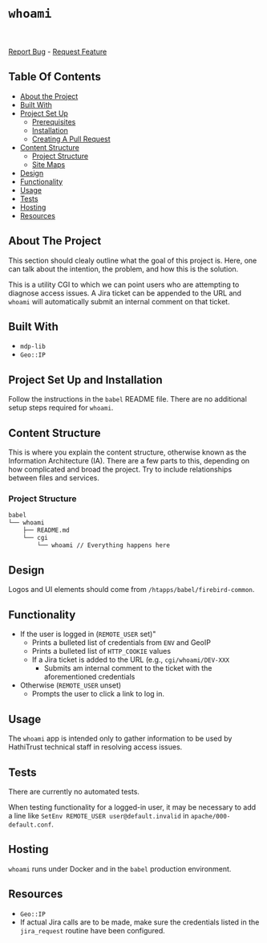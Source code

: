<br/>
<p align="center">
  <h1><code>whoami</code></h1>
  <br/>
  <br/>
  <a href="https://github.com/Ronster/SuperAwesomeProject/issues">Report Bug</a>
  -
  <a href="https://github.com/Ronster/SuperAwesomeProject/issues">Request Feature</a>
</p>


## Table Of Contents

* [About the Project](#about-the-project)
* [Built With](#built-with)
* [Project Set Up](#project-set-up)
  * [Prerequisites](#prerequisites)
  * [Installation](#installation)
  * [Creating A Pull Request](#creating-a-pull-request)
* [Content Structure](#content-structure)
  * [Project Structure](#project-structure)
  * [Site Maps](#site-maps)
* [Design](#design)
* [Functionality](#functionality)
* [Usage](#usage)
* [Tests](#tests)
* [Hosting](#hosting)
* [Resources](#resources)

## About The Project

This section should clealy outline what the goal of this project is.
Here, one can talk about the intention, the problem, and how this is the solution.

This is a utility CGI to which we can point users who are attempting to diagnose access
issues. A Jira ticket can be appended to the URL and `whoami` will automatically
submit an internal comment on that ticket.


## Built With

- `mdp-lib`
- `Geo::IP`


## Project Set Up and Installation

Follow the instructions in the `babel` README file. There are no additional setup steps
required for `whoami`.


## Content Structure
This is where you explain the content structure, otherwise known as the Information Architecture (IA). There are a few parts to this, depending on how complicated and broad the project. Try to include relationships between files and services.

### Project Structure
```markdown
babel
└── whoami
    ├── README.md
    └── cgi
        └── whoami // Everything happens here
```

## Design

Logos and UI elements should come from `/htapps/babel/firebird-common`.

## Functionality

- If the user is logged in (`REMOTE_USER` set)"
  - Prints a bulleted list of credentials from `ENV` and GeoIP
  - Prints a bulleted list of `HTTP_COOKIE` values
  - If a Jira ticket is added to the URL (e.g., `cgi/whoami/DEV-XXX`
    - Submits am internal comment to the ticket with the aforementioned credentials
- Otherwise (`REMOTE_USER` unset)
  - Prompts the user to click a link to log in.

## Usage
The `whoami` app is intended only to gather information to be used by HathiTrust technical
staff in resolving access issues.

## Tests
There are currently no automated tests.

When testing functionality for a logged-in user, it may be necessary to add a line like
`SetEnv REMOTE_USER user@default.invalid` in `apache/000-default.conf`.

## Hosting
`whoami` runs under Docker and in the `babel` production environment.

## Resources
- `Geo::IP`
- If actual Jira calls are to be made, make sure the credentials listed in the `jira_request` routine
have been configured.
